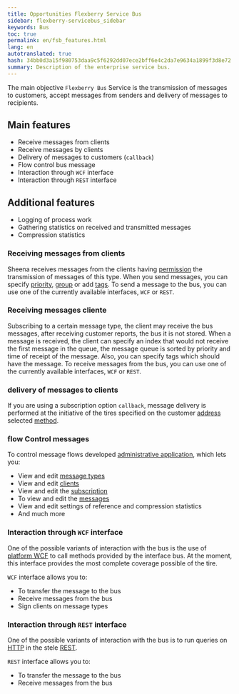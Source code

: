 ```yaml
--- 
title: Opportunities Flexberry Service Bus 
sidebar: flexberry-servicebus_sidebar 
keywords: Bus 
toc: true 
permalink: en/fsb_features.html 
lang: en 
autotranslated: true 
hash: 34bb0d3a15f980753daa9c5f6292dd07ece2bff6e4c2da7e9634a1899f3d8e72 
summary: Description of the enterprise service bus. 
--- 
```


The main objective `Flexberry Bus` Service is the transmission of messages to customers, accept messages from senders and delivery of messages to recipients. 

## Main features 

* Receive messages from clients 
* Receive messages by clients 
* Delivery of messages to customers (`callback`) 
* Flow control bus message 
* Interaction through `WCF` interface 
* Interaction through `REST` interface 

## Additional features 

* Logging of process work 
* Gathering statistics on received and transmitted messages 
* Compression statistics 

### Receiving messages from clients 

Sheena receives messages from the clients having [permission](fsb_thesaurus.html) the transmission of messages of this type.[](<br>) 
When you send messages, you can specify [priority](fsb_thesaurus.html), [group](fsb_thesaurus.html) or add [tags](fsb_thesaurus.html).[](<br>) 
To send a message to the bus, you can use one of the currently available interfaces, `WCF` or `REST`. 

### Receiving messages cliente 

Subscribing to a certain message type, the client may receive the bus messages, after receiving customer reports, the bus it is not stored.[](<br>) 
When a message is received, the client can specify an index that would not receive the first message in the queue, the message queue is sorted by priority and time of receipt of the message. Also, you can specify tags which should have the message.[](<br>) 
To receive messages from the bus, you can use one of the currently available interfaces, `WCF` or `REST`. 

### delivery of messages to clients 

If you are using a subscription option `callback`, message delivery is performed at the initiative of the tires specified on the customer [address](fsb_thesaurus.html) selected [method](fsb_thesaurus.html). 

### flow Control messages 

To control message flows developed [administrative application](fsb_editor.html), which lets you: 

* View and edit [message types](fsb_thesaurus.html) 
* View and edit [clients](fsb_thesaurus.html) 
* View and edit the [subscription](fsb_thesaurus.html) 
* To view and edit the [messages](fsb_thesaurus.html) 
* View and edit settings of reference and compression statistics 
* And much more 

### Interaction through `WCF` interface 

One of the possible variants of interaction with the bus is the use of [platform WCF](https://docs.microsoft.com/EN-us/dotnet/framework/wcf/whats-wcf) to call methods provided by the interface bus. At the moment, this interface provides the most complete coverage possible of the tire. 

`WCF` interface allows you to: 

* To transfer the message to the bus 
* Receive messages from the bus 
* Sign clients on message types 

### Interaction through `REST` interface 

One of the possible variants of interaction with the bus is to run queries on [HTTP](https://ru.wikipedia.org/wiki/HTTP) in the stele [REST](https://ru.wikipedia.org/wiki/REST). 

`REST` interface allows you to: 

* To transfer the message to the bus 
* Receive messages from the bus 



